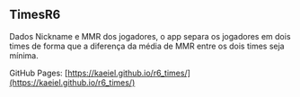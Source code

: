 ## TimesR6

Dados Nickname e MMR dos jogadores, o app separa os jogadores em dois times de forma que a diferença da média de MMR entre os dois times seja mínima.

GitHub Pages: [https://kaeiel.github.io/r6_times/](https://kaeiel.github.io/r6_times/)
